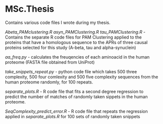 # MSc.Thesis
Contains various code files I wrote during my thesis.

*Abeta_PAMclustering.R*
*asyn_PAMClustering.R*
*tau_PAMClustering.R*  -  Contains the separate R code files for PAM Clustering applied to the proteins that have a homologous sequence to the APRs of three causal proteins selected for this study (A-beta, tau and alpha-synuclein)

*aa_freq.py* - calculates the freuqencies of each aminoacid in the human proteome (FASTA file obtained from UniProt)

*take_snippets_repeat.py*  -  python code file which takes 500 three complexity, 500 four comlexity and 500 five complexity sequences from the human proteome randomly, for 100 repeats.

*separate_plots.R*  -  R code file that fits a second degree regression to predict the number of matches of randomly taken sippets in the human proteome.

*SeqComplexity_predict_error.R*  -  R code file that repeats the regression applied in *separate_plots.R* for 100 sets of randomly taken snippets
